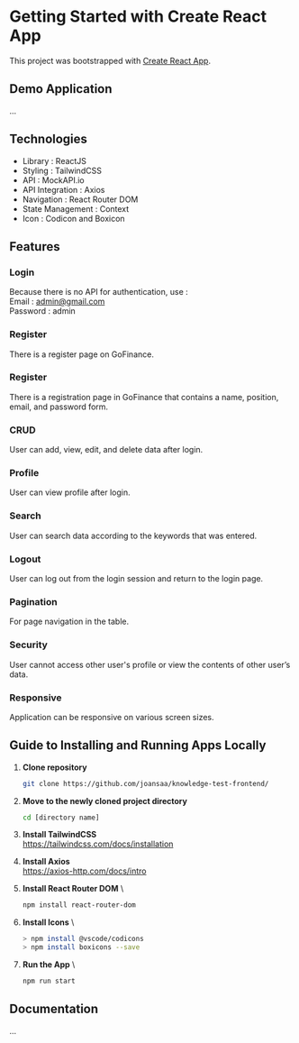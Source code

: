 # Getting Started with Create React App

This project was bootstrapped with [Create React App](https://github.com/facebook/create-react-app).

## Demo Application
...

## Technologies

- Library : ReactJS
- Styling : TailwindCSS
- API : MockAPI.io
- API Integration : Axios
- Navigation : React Router DOM
- State Management : Context
- Icon : Codicon and Boxicon

## Features

### Login
Because there is no API for authentication, use : \
Email : admin@gmail.com \
Password : admin

### Register
There is a register page on GoFinance.

### Register 
There is a registration page in GoFinance that contains a name, position, email, and password form.

### CRUD 
User can add, view, edit, and delete data after login.

### Profile 
User can view profile after login.

### Search 
User can search data according to the keywords that was entered.

### Logout
User can log out from the login session and return to the login page.

### Pagination
For page navigation in the table.

### Security
User cannot access other user's profile or view the contents of other user’s data.

### Responsive 
Application can be responsive on various screen sizes.

## Guide to Installing and Running Apps Locally

1. **Clone repository**
   ```bash
   git clone https://github.com/joansaa/knowledge-test-frontend/

2. **Move to the newly cloned project directory**
   ```bash
   cd [directory name]

3. **Install TailwindCSS** \
   https://tailwindcss.com/docs/installation

4. **Install Axios** \
   https://axios-http.com/docs/intro

5. **Install React Router DOM** \
   ```bash
   npm install react-router-dom

6. **Install Icons** \
   ```bash
   > npm install @vscode/codicons
   > npm install boxicons --save

7. **Run the App** \
   ```bash
   npm run start

## Documentation
...
